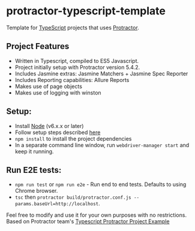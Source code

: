 # protractor-typescript-template
Template for [TypeScript](https://www.typescriptlang.org/) projects that uses [Protractor](http://www.protractortest.org/#/).

## Project Features
* Written in Typescript, compiled to ES5 Javascript.
* Project initially setup with Protractor version 5.4.2.
* Includes Jasmine extras: Jasmine Matchers + Jasmine Spec Reporter
* Includes Reporting capabilities: Allure Reports
* Makes use of page objects
* Makes use of logging with winston

## Setup:
* Install [Node](http://nodejs.org) (v6.x.x or later)
* Follow setup steps described [here](http://www.protractortest.org/#/tutorial#setup)
* `npm install` to install the project dependencies
* In a separate command line window, run `webdriver-manager start` and keep it running.

## Run E2E tests:
* `npm run test` or `npm run e2e` - Run end to end tests. Defaults to using Chrome browser.
* `tsc` then `protractor build/protractor.conf.js --params.baseUrl=http://localhost`.


Feel free to modify and use it for your own purposes with no restrictions.
Based on Protractor team's [Typescript Protractor Project Example](https://github.com/chai-jay/protractor-typescript-example/)